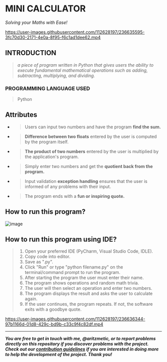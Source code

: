 # **MINI CALCULATOR**
_Solving your Maths with Ease!_

https://user-images.githubusercontent.com/112628197/236635595-3fc70d30-2171-4e0a-8f95-f6c1ad1dee62.mp4

## **INTRODUCTION**
> _a piece of program written in Python that gives users the ability to execute fundamental mathematical operations such as adding, subtracting, multiplying, and dividing._ 

### **PROGRAMMING LANGUAGE USED**
> Python

## **Attributes**
- > Users can input two numbers and have the program **find the sum.**
- > **Difference between two floats** entered by the user is computed by the program itself.
- > **The product of two numbers** entered by the user is multiplied by the application's program.
- > Simply enter two numbers and get the **quotient back from the program.**
- > Input validation **exception handling** ensures that the user is informed of any problems with their input.
- > The program ends with a **fun or inspiring quote.**

## **How to run this program?**
![image](https://user-images.githubusercontent.com/112628197/236636130-615443a6-f2c8-4e6d-a3e2-f485705edc22.png)

## **How to run this program using IDE?**
> 1. Open your preferred IDE (PyCharm, Visual Studio Code, IDLE).
> 2. Copy code into editor.
> 3. Save as ".py".
> 4. Click "Run" or type "python filename.py" on the terminal/command prompt to run the program.
> 5. After starting the program the user must enter their name.
> 6. The program shows operations and random math trivia.
> 7. The user will then select an operation and enter two numbers.
> 8. The program displays the result and asks the user to calculate again.
> 9. If the user continues, the program repeats. If not, the software exits with a goodbye quote.

https://user-images.githubusercontent.com/112628197/236636344-97b1166d-01d8-429c-bd9b-c33c9f4c82df.mp4

--------------------------------------------------------------------------------------------------------------------------------------------------

**_You are free to get in touch with me, @aritzmetic,  or to report problems directly on this repository if you discover problems with the project. Check out our [contribution guidelines](https://docs.github.com/en/communities/setting-up-your-project-for-healthy-contributions/setting-guidelines-for-repository-contributors) if you are interested in doing more to help the development of the project. Thank you!_** 

